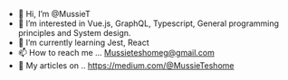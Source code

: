 - 👋 Hi, I’m @MussieT
- 👀 I’m interested in Vue.js, GraphQL, Typescript, General programming principles and System design.
- 🌱 I’m currently learning Jest, React
- 📫 How to reach me ... Mussieteshomeg@gmail.com
- 📝 My articles on .. https://medium.com/@MussieTeshome
<!---
MussieT/MussieT is a ✨ special ✨ repository because its `README.md` (this file) appears on your GitHub profile.
You can click the Preview link to take a look at your changes.
--->
